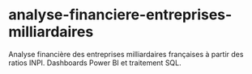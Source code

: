 # analyse-financiere-entreprises-milliardaires
Analyse financière des entreprises milliardaires françaises à partir des ratios INPI. Dashboards Power BI et traitement SQL.
